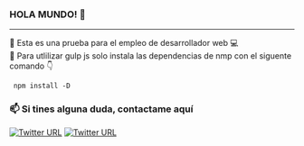 ### HOLA MUNDO! 👋
<hr>

 :loudspeaker: Esta es una prueba para el empleo de desarrollador web :computer: <br />
 :page_facing_up: Para utlilizar gulp js solo instala las dependencias de nmp con el siguente comando 👇
 ```
  npm install -D
```
### 📫 Si tines alguna duda, contactame aquí
[![Twitter URL](https://img.shields.io/twitter/url?label=email&logo=gmail&style=social&url=http%3A%2F%2Fmailto%3arcodev07%40gmail.com)](mailto:arcodev07@gmail.com)
[![Twitter URL](https://img.shields.io/twitter/url?label=LinkedIn&logo=linkedin&style=social&url=https%3A%2F%2Fwww.linkedin.com%2Fin%2Fismailhabibi)](https://www.linkedin.com/in/christan-osvaldo-acosta-ram%C3%ADrez-99aa25192/)
